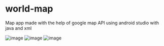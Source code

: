 # world-map
Map app made with the help of google map API using android studio with java and xml

![image](https://user-images.githubusercontent.com/66934832/133602830-28647855-bd7e-4729-ad66-f69631167d1e.png)
![image](https://user-images.githubusercontent.com/66934832/133602924-026f0b6a-1724-4352-bd33-c58e153f96cf.png)
![image](https://user-images.githubusercontent.com/66934832/133603099-4abcb3f8-5556-4f45-8d1e-28584cd56e01.png)

